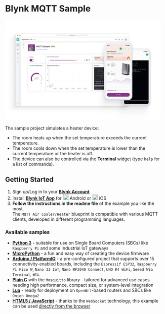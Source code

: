 # Blynk MQTT Sample

![Blynk Dashboards](https://github.com/blynkkk/blueprints/blob/main/MQTT%20Sample/Images/dashboards2.png)

The sample project simulates a heater device:

- The room heats up when the set temperature exceeds the current temperature.
- The room cools down when the set temperature is lower than the current temperature or the heater is off.
- The device can also be controlled via the **Terminal** widget (type `help` for a list of commands).

## Getting Started

1. Sign up/Log in to your [**Blynk Account**](https://blynk.cloud)
2. Install [**Blynk IoT App**](https://docs.blynk.io/en/downloads/blynk-apps-for-ios-and-android) for <img src="https://cdn.rawgit.com/simple-icons/simple-icons/develop/icons/googleplay.svg" width="18" height="18" /> Android or
<img src="https://cdn.rawgit.com/simple-icons/simple-icons/develop/icons/apple.svg" width="18" height="18" /> iOS
3. **Follow the instructions in the readme file** of the example you like the most.  
   The `MQTT Air Cooler/Heater` blueprint is compatible with various MQTT clients, developed in different programming languages.

### Available samples

- [**Python 3**](Python3/README.md) - suitable for use on Single Board Computers (SBCs) like `Raspberry Pi` and some Industrial IoT gateways
- [**MicroPython**](MicroPython/README.md) - a fun and easy way of creating the device firmware
- [**Arduino / PlatformIO**](Arduino_Blynk_MQTT/README.md) - a pre-configured project that supports over 15 connectivity-enabled boards, including the `Espressif ESP32`, `Raspberry Pi Pico W`, `Nano 33 IoT`, `Nano RP2040 Connect`, `UNO R4 WiFi`, `Seeed Wio Terminal`, etc.
- [**Plain C**](C_libmosquitto/README.md) with the `Mosquitto` library - tailored for advanced use cases needing high performance, compact size, or system-level integration
- [**Lua**](Lua_OpenWrt/README.md) - ready for deployment on `OpenWrt`-based routers and SBCs like `Onion Omega2`
- [**HTML5 / JavaScript**](HTML5_WebSocket/README.md) - thanks to the `WebSocket` technology, this example can be used [directly from the browser](https://bit.ly/Blynk-HTML5-MQTT-Sample)

